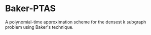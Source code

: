 # Baker-PTAS
A polynomial-time approximation scheme for the densest k subgraph problem using Baker's technique.
